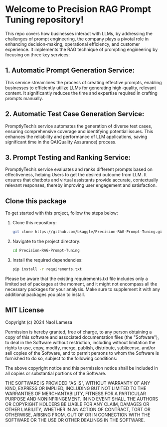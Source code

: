 # Welcome to Precision RAG Prompt Tuning repository!
This repo covers how businesses interact with LLMs, by addressing the challenges of prompt engineering, the company plays a pivotal role in enhancing decision-making, operational efficiency, and customer experience.
It implements the RAG technique of prompting engineering by focusing on three key services:

## 1. Automatic Prompt Generation Service:

This service streamlines the process of creating effective prompts, enabling businesses to efficiently utilize LLMs for generating high-quality, relevant content. It significantly reduces the time and expertise required in crafting prompts manually.

## 2. Automatic Test Case Generation Service:

PromptlyTech’s service automates the generation of diverse test cases, ensuring comprehensive coverage and identifying potential issues. This enhances the reliability and performance of LLM applications, saving significant time in the QA(Quality Assurance) process.

## 3. Prompt Testing and Ranking Service:

PromptlyTech’s service evaluates and ranks different prompts based on effectiveness, helping Users to get the desired outcome from LLM. It ensures that chatbots and virtual assistants provide accurate, contextually relevant responses, thereby improving user engagement and satisfaction.

## Clone this package
To get started with this project, follow the steps below:

1. Clone this repository:
    ```bash
    git clone https://github.com/bkaggle/Precision-RAG-Prompt-Tuning.git
    ```

2. Navigate to the project directory:
    ```bash
    cd Precision-RAG-Prompt-Tuning
    ```
 
3. Install the required dependencies:
    ```bash
    pip install -r requirements.txt
    ```

Please be aware that the existing requirements.txt file includes only a limited set of packages at the moment, and it might not encompass all the necessary packages for your analysis. Make sure to supplement it with any additional packages you plan to install.



## MIT License

Copyright (c) 2024 Naol Lamesa

Permission is hereby granted, free of charge, to any person obtaining a copy
of this software and associated documentation files (the "Software"), to deal
in the Software without restriction, including without limitation the rights
to use, copy, modify, merge, publish, distribute, sublicense, and/or sell
copies of the Software, and to permit persons to whom the Software is
furnished to do so, subject to the following conditions:

The above copyright notice and this permission notice shall be included in all
copies or substantial portions of the Software.

THE SOFTWARE IS PROVIDED "AS IS", WITHOUT WARRANTY OF ANY KIND, EXPRESS OR
IMPLIED, INCLUDING BUT NOT LIMITED TO THE WARRANTIES OF MERCHANTABILITY,
FITNESS FOR A PARTICULAR PURPOSE AND NONINFRINGEMENT. IN NO EVENT SHALL THE
AUTHORS OR COPYRIGHT HOLDERS BE LIABLE FOR ANY CLAIM, DAMAGES OR OTHER
LIABILITY, WHETHER IN AN ACTION OF CONTRACT, TORT OR OTHERWISE, ARISING FROM,
OUT OF OR IN CONNECTION WITH THE SOFTWARE OR THE USE OR OTHER DEALINGS IN THE
SOFTWARE.
